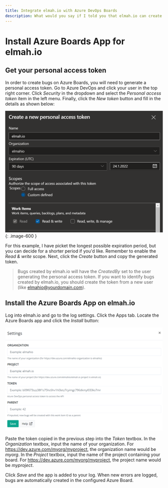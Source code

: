 ```yaml
---
title: Integrate elmah.io with Azure DevOps Boards
description: What would you say if I told you that elmah.io can create bugs for you? With the Azure Boards app, all your bugs are automatically created on Azure DevOps.
---
```


# Install Azure Boards App for elmah.io

## Get your personal access token

In order to create bugs on Azure Boards, you will need to generate a personal access token. Go to Azure DevOps and click your user in the top right corner. Click *Security* in the dropdown and select the *Personal access token* item in the left menu. Finally, click the *New token* button and fill in the details as shown below:

![Create personal access token](images/apps/azureboards/personal-access-token.png){: .image-600 }

For this example, I have picket the longest possible expiration period, but you can decide for a shorter period if you'd like. Remember to enable the *Read & write* scope. Next, click the *Create* button and copy the generated token.

> Bugs created by elmah.io will have the *CreatedBy* set to the user generating the personal access token. If you want to identify bugs created by elmah.io, you should create the token from a new user (like elmahio@yourdomain.com).

## Install the Azure Boards App on elmah.io

Log into elmah.io and go to the log settings. Click the Apps tab. Locate the Azure Boards app and click the *Install* button:

![Install Azure Boards App](images/apps/azureboards/install-settings.png)

Paste the token copied in the previous step into the *Token* textbox. In the *Organization* textbox, input the name of your organization. For https://dev.azure.com/myorg/myproject, the organization name would be *myorg*. In the *Project* textbox, input the name of the project containing your board. For https://dev.azure.com/myorg/myproject, the project name would be *myproject*.

Click *Save* and the app is added to your log. When new errors are logged, bugs are automatically created in the configured Azure Board.